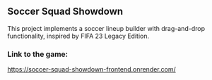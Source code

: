 ## Soccer Squad Showdown

This project implements a soccer lineup builder with drag-and-drop functionality, inspired by FIFA 23 Legacy Edition.

### Link to the game:

https://soccer-squad-showdown-frontend.onrender.com/
